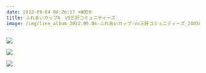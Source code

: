 ```yaml
---
date: 2022-09-04 08:26:17 +0000
title: ふれあいカップA　VS三好コミュニティーズ
image: /img/line_album_2022.09.04-ふれあいカップ-vs三好コミュニティーズ_240305_1.jpg
---
```

![](/img/line_album_2022.09.04-ふれあいカップ-vs三好コミュニティーズ_240305_2.jpg)

![](/img/line_album_2022.09.04-ふれあいカップ-vs三好コミュニティーズ_240305_3.jpg)

![](/img/line_album_2022.09.04-ふれあいカップ-vs三好コミュニティーズ_240305_4.jpg)
